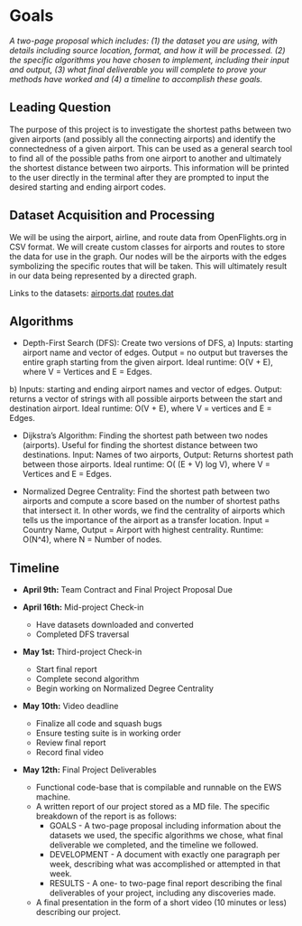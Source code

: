 # Goals

*A two-page proposal which includes: (1) the dataset you are using, with details including source location, format, and how it will be processed. (2) the specific algorithms you have chosen to implement, including their input and output, (3) what final deliverable you will complete to prove your methods have worked and (4) a timeline to accomplish these goals.*

## Leading Question

The purpose of this project is to investigate the shortest paths between two given airports (and possibly all the connecting airports) and identify the connectedness of a given airport. This can be used as a general search tool to find all of the possible paths from one airport to another and ultimately the shortest distance between two airports. This information will be printed to the user directly in the terminal after they are prompted to input the desired starting and ending airport codes.

## Dataset Acquisition and Processing

We will be using the airport, airline, and route data from OpenFlights.org in CSV format. We will create custom classes for airports and routes to store the data for use in the graph. Our nodes will be the airports with the edges symbolizing the specific routes that will be taken. This will ultimately result in our data being represented by a directed graph.

Links to the datasets:
[airports.dat](https://raw.githubusercontent.com/jpatokal/openflights/master/data/airports.dat)
[routes.dat](https://raw.githubusercontent.com/jpatokal/openflights/master/data/routes.dat)

## Algorithms

- Depth-First Search (DFS): Create two versions of DFS, 
a) Inputs: starting airport name and vector of edges. Output = no output but traverses the entire graph starting from the given airport. Ideal runtime: O(V + E), where V = Vertices and E = Edges.

b) Inputs: starting and ending airport names and vector of edges. Output: returns a vector of strings with all possible airports between the start and destination airport. Ideal runtime: O(V + E), where V = vertices and E = Edges. 

- Dijkstra’s Algorithm: Finding the shortest path between two nodes (airports). Useful for finding the shortest distance between two destinations. Input: Names of two airports, Output: Returns shortest path between those airports. Ideal runtime: O( (E + V) log V), where V = Vertices and E = Edges.

- Normalized Degree Centrality: Find the shortest path between two airports and compute a score based on the number of shortest paths that intersect it. In other words, we find the centrality of airports which tells us the importance of the airport as a transfer location. Input = Country Name, Output = Airport with highest centrality. Runtime: O(N^4), where N = Number of nodes.

## Timeline

- **April 9th:** Team Contract and Final Project Proposal Due

- **April 16th:** Mid-project Check-in

  - Have datasets downloaded and converted
  - Completed DFS traversal 

- **May 1st:** Third-project Check-in

  - Start final report
  - Complete second algorithm
  - Begin working on Normalized Degree Centrality

- **May 10th:** Video deadline

  - Finalize all code and squash bugs
  - Ensure testing suite is in working order
  - Review final report
  - Record final video

- **May 12th:** Final Project Deliverables

  - Functional code-base that is compilable and runnable on the EWS machine.
  - A written report of our project stored as a MD file. The specific breakdown of the report is as follows:
    - GOALS - A two-page proposal including information about the datasets we used, the specific algorithms we chose, what final deliverable we completed, and the timeline we followed.
    - DEVELOPMENT - A document with exactly one paragraph per week, describing what was accomplished or attempted in that week.
    - RESULTS - A one- to two-page final report describing the final deliverables of your project, including any discoveries made.
  - A final presentation in the form of a short video (10 minutes or less) describing our project.